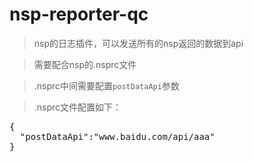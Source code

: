 # nsp-reporter-qc

>nsp的日志插件，可以发送所有的nsp返回的数据到api

>需要配合nsp的.nsprc文件

>.nsprc中间需要配置<code>postDataApi</code>参数

>.nsprc文件配置如下：

<pre>
{
  "postDataApi":"www.baidu.com/api/aaa"
}
</pre>
